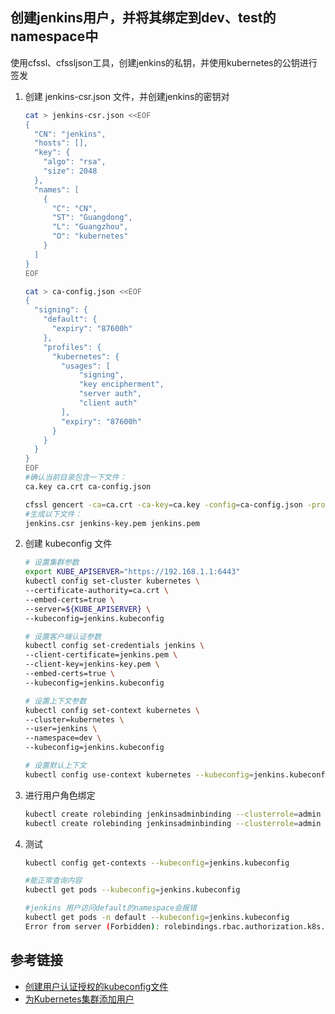 ## 创建jenkins用户，并将其绑定到dev、test的namespace中
使用cfssl、cfssljson工具，创建jenkins的私钥，并使用kubernetes的公钥进行签发
1. 创建 jenkins-csr.json 文件，并创建jenkins的密钥对
   ```bash
   cat > jenkins-csr.json <<EOF
   {
     "CN": "jenkins",
     "hosts": [],
     "key": {
       "algo": "rsa",
       "size": 2048
     },
     "names": [
       {
         "C": "CN",
         "ST": "Guangdong",
         "L": "Guangzhou",
         "O": "kubernetes"
       }
     ]
   }
   EOF

   cat > ca-config.json <<EOF
   {
     "signing": {
       "default": {
         "expiry": "87600h"
       },
       "profiles": {
         "kubernetes": {
           "usages": [
               "signing",
               "key encipherment",
               "server auth",
               "client auth"
           ],
           "expiry": "87600h"
         }
       }
     }
   }
   EOF
   #确认当前目录包含一下文件：
   ca.key ca.crt ca-config.json

   cfssl gencert -ca=ca.crt -ca-key=ca.key -config=ca-config.json -profile=kubernetes jenkins-csr.json | cfssljson -bare jenkins
   #生成以下文件：
   jenkins.csr jenkins-key.pem jenkins.pem
   ```
2. 创建 kubeconfig 文件
   ```bash
   # 设置集群参数
   export KUBE_APISERVER="https://192.168.1.1:6443"
   kubectl config set-cluster kubernetes \
   --certificate-authority=ca.crt \
   --embed-certs=true \
   --server=${KUBE_APISERVER} \
   --kubeconfig=jenkins.kubeconfig
   
   # 设置客户端认证参数
   kubectl config set-credentials jenkins \
   --client-certificate=jenkins.pem \
   --client-key=jenkins-key.pem \
   --embed-certs=true \
   --kubeconfig=jenkins.kubeconfig
   
   # 设置上下文参数
   kubectl config set-context kubernetes \
   --cluster=kubernetes \
   --user=jenkins \
   --namespace=dev \
   --kubeconfig=jenkins.kubeconfig
   
   # 设置默认上下文
   kubectl config use-context kubernetes --kubeconfig=jenkins.kubeconfig
   ```
3. 进行用户角色绑定
   ```bash
   kubectl create rolebinding jenkinsadminbinding --clusterrole=admin --user=jenkins --namespace=dev
   kubectl create rolebinding jenkinsadminbinding --clusterrole=admin --user=jenkins --namespace=test
   ```
4. 测试
   ```bash
   kubectl config get-contexts --kubeconfig=jenkins.kubeconfig
   
   #能正常查询内容
   kubectl get pods --kubeconfig=jenkins.kubeconfig
   
   #jenkins 用户访问default的namespace会报错
   kubectl get pods -n default --kubeconfig=jenkins.kubeconfig
   Error from server (Forbidden): rolebindings.rbac.authorization.k8s.io "jenkinsadminbinding" is forbidden: User "jenkins" cannot get resource "rolebindings" in API group "rbac.authorization.k8s.io" in the namespace "default"

   ```
## 参考链接
- [创建用户认证授权的kubeconfig文件](https://jimmysong.io/kubernetes-handbook/guide/kubectl-user-authentication-authorization.html)
- [为Kubernetes集群添加用户](https://zhuanlan.zhihu.com/p/43237959)